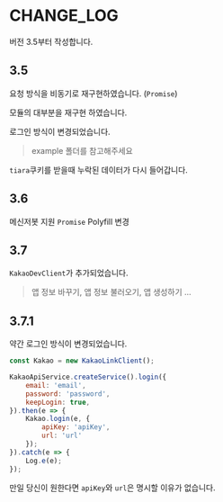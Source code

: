 # CHANGE_LOG
버전 3.5부터 작성합니다.
## 3.5
요청 방식을 비동기로 재구현하였습니다. (`Promise`)

모듈의 대부분을 재구현 하였습니다.

로그인 방식이 변경되었습니다.
> example 폴더를 참고해주세요

`tiara`쿠키를 받을때 누락된 데이터가 다시 들어갑니다.
## 3.6
메신저봇 지원 
`Promise` Polyfill 변경

## 3.7
`KakaoDevClient`가 추가되었습니다.
> 앱 정보 바꾸기, 앱 정보 불러오기, 앱 생성하기 ...

## 3.7.1
약간 로그인 방식이 변경되었습니다.

```js
const Kakao = new KakaoLinkClient();

KakaoApiService.createService().login({
    email: 'email',
    password: 'password',
    keepLogin: true,
}).then(e => {
    Kakao.login(e, {
        apiKey: 'apiKey',
        url: 'url'
    });
}).catch(e => {
    Log.e(e);
});
```

만일 당신이 원한다면 `apiKey`와 `url`은 명시할 이유가 없습니다.
